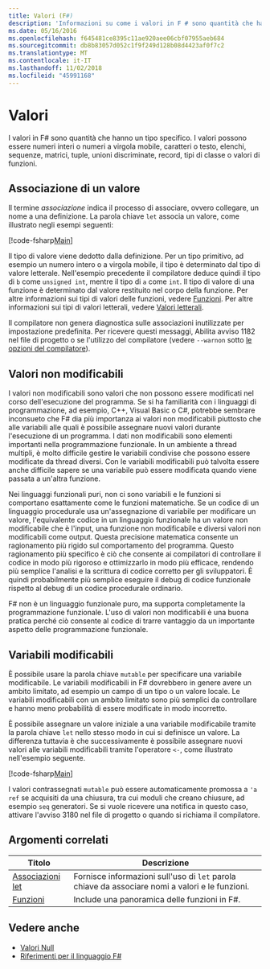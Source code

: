 ```yaml
---
title: Valori (F#)
description: 'Informazioni su come i valori in F # sono quantità che hanno un tipo specifico.'
ms.date: 05/16/2016
ms.openlocfilehash: f645481ce8395c11ae920aee06cbf07955aeb684
ms.sourcegitcommit: db8b83057d052c1f9f249d128b08d4423af0f7c2
ms.translationtype: MT
ms.contentlocale: it-IT
ms.lasthandoff: 11/02/2018
ms.locfileid: "45991168"
---
```

# <a name="values"></a>Valori

I valori in F# sono quantità che hanno un tipo specifico. I valori possono essere numeri interi o numeri a virgola mobile, caratteri o testo, elenchi, sequenze, matrici, tuple, unioni discriminate, record, tipi di classe o valori di funzioni.

## <a name="binding-a-value"></a>Associazione di un valore

Il termine *associazione* indica il processo di associare, ovvero collegare, un nome a una definizione. La parola chiave `let` associa un valore, come illustrato negli esempi seguenti:

[!code-fsharp[Main](../../../../samples/snippets/fsharp/lang-ref-1/snippet601.fs)]

Il tipo di valore viene dedotto dalla definizione. Per un tipo primitivo, ad esempio un numero intero o a virgola mobile, il tipo è determinato dal tipo di valore letterale. Nell'esempio precedente il compilatore deduce quindi il tipo di `b` come `unsigned int`, mentre il tipo di `a` come `int`. Il tipo di valore di una funzione è determinato dal valore restituito nel corpo della funzione. Per altre informazioni sui tipi di valori delle funzioni, vedere [Funzioni](../functions/index.md). Per altre informazioni sui tipi di valori letterali, vedere [Valori letterali](../literals.md).

Il compilatore non genera diagnostica sulle associazioni inutilizzate per impostazione predefinita. Per ricevere questi messaggi, Abilita avviso 1182 nel file di progetto o se l'utilizzo del compilatore (vedere `--warnon` sotto [le opzioni del compilatore](../compiler-options.md)).

## <a name="why-immutable"></a>Valori non modificabili

I valori non modificabili sono valori che non possono essere modificati nel corso dell'esecuzione del programma. Se si ha familiarità con i linguaggi di programmazione, ad esempio, C++, Visual Basic o C#, potrebbe sembrare inconsueto che F# dia più importanza ai valori non modificabili piuttosto che alle variabili alle quali è possibile assegnare nuovi valori durante l'esecuzione di un programma. I dati non modificabili sono elementi importanti nella programmazione funzionale. In un ambiente a thread multipli, è molto difficile gestire le variabili condivise che possono essere modificate da thread diversi. Con le variabili modificabili può talvolta essere anche difficile sapere se una variabile può essere modificata quando viene passata a un'altra funzione.

Nei linguaggi funzionali puri, non ci sono variabili e le funzioni si comportano esattamente come le funzioni matematiche. Se un codice di un linguaggio procedurale usa un'assegnazione di variabile per modificare un valore, l'equivalente codice in un linguaggio funzionale ha un valore non modificabile che è l'input, una funzione non modificabile e diversi valori non modificabili come output. Questa precisione matematica consente un ragionamento più rigido sul comportamento del programma. Questo ragionamento più specifico è ciò che consente ai compilatori di controllare il codice in modo più rigoroso e ottimizzarlo in modo più efficace, rendendo più semplice l'analisi e la scrittura di codice corretto per gli sviluppatori. È quindi probabilmente più semplice eseguire il debug di codice funzionale rispetto al debug di un codice procedurale ordinario.

F# non è un linguaggio funzionale puro, ma supporta completamente la programmazione funzionale. L'uso di valori non modificabili è una buona pratica perché ciò consente al codice di trarre vantaggio da un importante aspetto delle programmazione funzionale.

## <a name="mutable-variables"></a>Variabili modificabili

È possibile usare la parola chiave `mutable` per specificare una variabile modificabile. Le variabili modificabili in F# dovrebbero in genere avere un ambito limitato, ad esempio un campo di un tipo o un valore locale. Le variabili modificabili con un ambito limitato sono più semplici da controllare e hanno meno probabilità di essere modificate in modo incorretto.

È possibile assegnare un valore iniziale a una variabile modificabile tramite la parola chiave `let` nello stesso modo in cui si definisce un valore. La differenza tuttavia è che successivamente è possibile assegnare nuovi valori alle variabili modificabili tramite l'operatore `<-`, come illustrato nell'esempio seguente.

[!code-fsharp[Main](../../../../samples/snippets/fsharp/lang-ref-1/snippet602.fs)]

I valori contrassegnati `mutable` può essere automaticamente promossa a `'a ref` se acquisiti da una chiusura, tra cui moduli che creano chiusure, ad esempio `seq` generatori. Se si vuole ricevere una notifica in questo caso, attivare l'avviso 3180 nel file di progetto o quando si richiama il compilatore.

## <a name="related-topics"></a>Argomenti correlati

|Titolo|Descrizione|
|-----|-----------|
|[Associazioni let](../functions/let-bindings.md)|Fornisce informazioni sull'uso di `let` parola chiave da associare nomi a valori e le funzioni.|
|[Funzioni](../functions/index.md)|Include una panoramica delle funzioni in F#.|

## <a name="see-also"></a>Vedere anche

- [Valori Null](null-Values.md)
- [Riferimenti per il linguaggio F#](../index.md)
